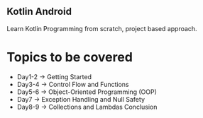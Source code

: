 ## Kotlin Android 

Learn Kotlin Programming from scratch, project based approach.

# Topics to be covered
- Day1-2 -> Getting Started
- Day3-4 -> Control Flow and Functions
- Day5-6 -> Object-Oriented Programming (OOP)
- Day7 -> Exception Handling and Null Safety
- Day8-9 -> Collections and Lambdas
Conclusion
